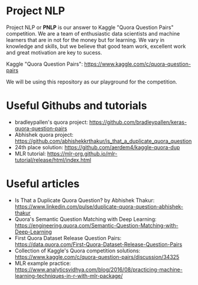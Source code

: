 # Project NLP

Project NLP or **PNLP** is our answer to Kaggle "Quora Question Pairs" competition. We are a team of enthusiastic data scientists and machine learners that are in not for the money but for learning. We vary in knowledge and skills, but we believe that good team work, excellent work and great motivation are key to sucess. 

Kaggle "Quora Question Pairs": https://www.kaggle.com/c/quora-question-pairs

We will be using this repository as our playground for the competition. 

# Useful Githubs and tutorials

- bradleypallen's quora project: https://github.com/bradleypallen/keras-quora-question-pairs
- Abhishek quora project: https://github.com/abhishekkrthakur/is_that_a_duplicate_quora_question
- 24th place solution: https://github.com/aerdem4/kaggle-quora-dup
- MLR tutorial: https://mlr-org.github.io/mlr-tutorial/release/html/index.html

# Useful articles

- Is That a Duplicate Quora Question? by Abhishek Thakur: https://www.linkedin.com/pulse/duplicate-quora-question-abhishek-thakur
- Quora's Semantic Question Matching with Deep Learning: https://engineering.quora.com/Semantic-Question-Matching-with-Deep-Learning
- First Quora Dataset Release Question Pairs: https://data.quora.com/First-Quora-Dataset-Release-Question-Pairs
- Collection of Kaggle's Quora competition solutions: https://www.kaggle.com/c/quora-question-pairs/discussion/34325
- MLR example practice: https://www.analyticsvidhya.com/blog/2016/08/practicing-machine-learning-techniques-in-r-with-mlr-package/